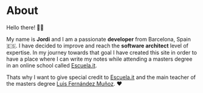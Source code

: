 # About

Hello there! 👋🏼

My name is **Jordi** and I am a passionate **developer** from Barcelona, Spain 🇪🇸. I have decided to improve and reach the **software architect** level of expertise. In my journey towards that goal I have created this site in order to have a place where I can write my notes while attending a masters degree in an online school called [Escuela.it](https:www.escuela.it).

Thats why I want to give special credit to [Escuela.it](https:www.escuela.it) and the main teacher of the masters degree [Luis Fernández Muñoz](https://es.linkedin.com/in/luisfernandezmunyoz). ❤️
